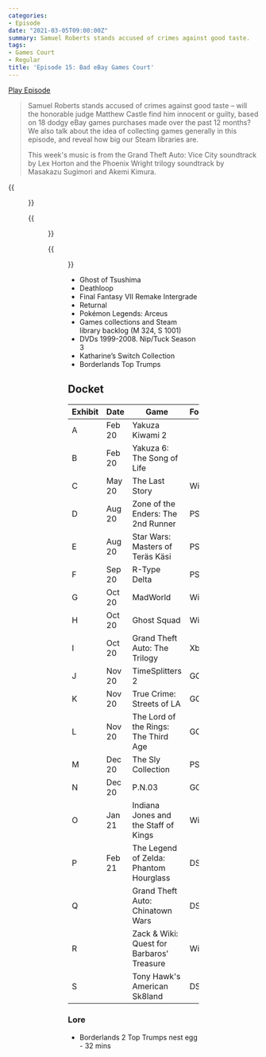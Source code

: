 ```yaml
---
categories:
- Episode
date: "2021-03-05T09:00:00Z"
summary: Samuel Roberts stands accused of crimes against good taste.
tags:
- Games Court
- Regular
title: 'Episode 15: Bad eBay Games Court'
---
```


[Play Episode](https://shows.acast.com/the-back-page-a-video-games-podcast/episodes/6249ec71be92a6001320e9cb)
> Samuel Roberts stands accused of crimes against good taste – will the honorable judge Matthew Castle find him innocent or guilty, based on 18 dodgy eBay games purchases made over the past 12 months? We also talk about the idea of collecting games generally in this episode, and reveal how big our Steam libraries are.
>
> This week's music is from the Grand Theft Auto: Vice City soundtrack by Lex Horton and the Phoenix Wright trilogy soundtrack by Masakazu Sugimori and Akemi Kimura.

{{<figure 
  src="/assets/images/judge-castle-2.jpeg" 
  caption="Image Credit: Chris Doherty" 
  alt="Judge Castle">}}

{{<figure 
  src="/assets/images/top-trumps-1.jpeg" 
  caption="Image Credit: Joe Skrebels" 
  alt="Top Trumps">}}

{{<figure 
    src="/assets/images/top-trumps-2.jpeg"
    alt="Top Trumps" >}}


- Ghost of Tsushima
- Deathloop
- Final Fantasy VII Remake Intergrade
- Returnal
- Pokémon Legends: Arceus
- Games collections and Steam library backlog (M 324, S 1001)
- DVDs 1999-2008. Nip/Tuck Season 3
- Katharine’s Switch Collection
- Borderlands Top Trumps

## Docket

|Exhibit  | Date  | Game | Format | Price | Verdict |
|--|---|---|---|--|--|
|A | Feb 20 | Yakuza Kiwami 2 |  | £12.99 | Not Guilty |
|B | Feb 20 | Yakuza 6: The Song of Life|  | £10 | Not Guilty |
|C | May 20 | The Last Story| Wii | £43 | Not Guilty |
|D | Aug 20 | Zone of the Enders: The 2nd Runner |  PS4| £5.95|  Guilty |
|E | Aug 20| Star Wars: Masters of Teräs Käsi  | PS1 | £8.95 | Guilty |
|F | Sep 20 | R-Type Delta | PS1 | £7.16 | Not Guilty |
|G | Oct 20 | MadWorld| Wii | £3.94 | Not Guilty |
|H | Oct 20 | Ghost Squad | Wii | £2.50 | Not Guilty |
|I | Oct 20 | Grand Theft Auto: The Trilogy |Xbox | £10 | Not Guilty |
|J | Nov 20 | TimeSplitters 2 |GC |  £12.95| Guilty |
|K | Nov 20 | True Crime: Streets of LA | GC| £1.80| Guilty |
|L |Nov 20  | The Lord of the Rings: The Third Age| GC | £10.49 | Not Guilty |
|M | Dec 20 | The Sly Collection | PS3 | £12.80 |  Guilty |
|N | Dec 20 | P.N.03 | GC | £10 | Not Guilty |
| O| Jan 21| Indiana Jones and the Staff of Kings|Wii | £4.45 | Not Guilty |
|P | Feb 21 | The Legend of Zelda: Phantom Hourglass | DS | £12.98 | Not Guilty |
|Q | | Grand Theft Auto: Chinatown Wars| DS| £7.95 | Not Guilty |
|R | | Zack & Wiki: Quest for Barbaros' Treasure |Wii | £5.21| Not Guilty |
|S | | Tony Hawk's American Sk8land | DS | £11.95 | Not Guilty |

### Lore

- Borderlands 2 Top Trumps nest egg - 32 mins